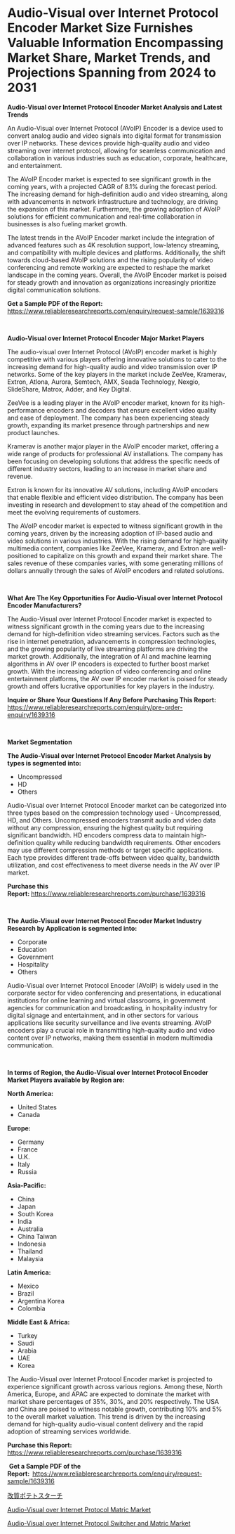 <p><h1>Audio-Visual over Internet Protocol Encoder Market Size Furnishes Valuable Information Encompassing Market Share, Market Trends, and Projections Spanning from 2024 to 2031</h1></p><p><strong>Audio-Visual over Internet Protocol Encoder Market Analysis and Latest Trends</strong></p>
<p><p>An Audio-Visual over Internet Protocol (AVoIP) Encoder is a device used to convert analog audio and video signals into digital format for transmission over IP networks. These devices provide high-quality audio and video streaming over internet protocol, allowing for seamless communication and collaboration in various industries such as education, corporate, healthcare, and entertainment.</p><p>The AVoIP Encoder market is expected to see significant growth in the coming years, with a projected CAGR of 8.1% during the forecast period. The increasing demand for high-definition audio and video streaming, along with advancements in network infrastructure and technology, are driving the expansion of this market. Furthermore, the growing adoption of AVoIP solutions for efficient communication and real-time collaboration in businesses is also fueling market growth.</p><p>The latest trends in the AVoIP Encoder market include the integration of advanced features such as 4K resolution support, low-latency streaming, and compatibility with multiple devices and platforms. Additionally, the shift towards cloud-based AVoIP solutions and the rising popularity of video conferencing and remote working are expected to reshape the market landscape in the coming years. Overall, the AVoIP Encoder market is poised for steady growth and innovation as organizations increasingly prioritize digital communication solutions.</p></p>
<p><strong>Get a Sample PDF of the Report:&nbsp;</strong> <a href="https://www.reliableresearchreports.com/enquiry/request-sample/1639316">https://www.reliableresearchreports.com/enquiry/request-sample/1639316</a></p>
<p>&nbsp;</p>
<p><strong>Audio-Visual over Internet Protocol Encoder Major Market Players</strong></p>
<p><p>The audio-visual over Internet Protocol (AVoIP) encoder market is highly competitive with various players offering innovative solutions to cater to the increasing demand for high-quality audio and video transmission over IP networks. Some of the key players in the market include ZeeVee, Kramerav, Extron, Atlona, Aurora, Semtech, AMX, Seada Technology, Nexgio, SlideShare, Matrox, Adder, and Key Digital.</p><p>ZeeVee is a leading player in the AVoIP encoder market, known for its high-performance encoders and decoders that ensure excellent video quality and ease of deployment. The company has been experiencing steady growth, expanding its market presence through partnerships and new product launches.</p><p>Kramerav is another major player in the AVoIP encoder market, offering a wide range of products for professional AV installations. The company has been focusing on developing solutions that address the specific needs of different industry sectors, leading to an increase in market share and revenue.</p><p>Extron is known for its innovative AV solutions, including AVoIP encoders that enable flexible and efficient video distribution. The company has been investing in research and development to stay ahead of the competition and meet the evolving requirements of customers.</p><p>The AVoIP encoder market is expected to witness significant growth in the coming years, driven by the increasing adoption of IP-based audio and video solutions in various industries. With the rising demand for high-quality multimedia content, companies like ZeeVee, Kramerav, and Extron are well-positioned to capitalize on this growth and expand their market share. The sales revenue of these companies varies, with some generating millions of dollars annually through the sales of AVoIP encoders and related solutions.</p></p>
<p>&nbsp;</p>
<p><strong>What Are The Key Opportunities For Audio-Visual over Internet Protocol Encoder Manufacturers?</strong></p>
<p><p>The Audio-Visual over Internet Protocol Encoder market is expected to witness significant growth in the coming years due to the increasing demand for high-definition video streaming services. Factors such as the rise in internet penetration, advancements in compression technologies, and the growing popularity of live streaming platforms are driving the market growth. Additionally, the integration of AI and machine learning algorithms in AV over IP encoders is expected to further boost market growth. With the increasing adoption of video conferencing and online entertainment platforms, the AV over IP encoder market is poised for steady growth and offers lucrative opportunities for key players in the industry.</p></p>
<p><strong>Inquire or Share Your Questions If Any Before Purchasing This Report:</strong> <a href="https://www.reliableresearchreports.com/enquiry/pre-order-enquiry/1639316">https://www.reliableresearchreports.com/enquiry/pre-order-enquiry/1639316</a></p>
<p>&nbsp;</p>
<p><strong>Market Segmentation</strong></p>
<p><strong>The Audio-Visual over Internet Protocol Encoder Market Analysis by types is segmented into:</strong></p>
<p><ul><li>Uncompressed</li><li>HD</li><li>Others</li></ul></p>
<p><p>Audio-Visual over Internet Protocol Encoder market can be categorized into three types based on the compression technology used - Uncompressed, HD, and Others. Uncompressed encoders transmit audio and video data without any compression, ensuring the highest quality but requiring significant bandwidth. HD encoders compress data to maintain high-definition quality while reducing bandwidth requirements. Other encoders may use different compression methods or target specific applications. Each type provides different trade-offs between video quality, bandwidth utilization, and cost effectiveness to meet diverse needs in the AV over IP market.</p></p>
<p><strong>Purchase this Report:&nbsp;</strong><a href="https://www.reliableresearchreports.com/purchase/1639316">https://www.reliableresearchreports.com/purchase/1639316</a></p>
<p>&nbsp;</p>
<p><strong>The Audio-Visual over Internet Protocol Encoder Market Industry Research by Application is segmented into:</strong></p>
<p><ul><li>Corporate</li><li>Education</li><li>Government</li><li>Hospitality</li><li>Others</li></ul></p>
<p><p>Audio-Visual over Internet Protocol Encoder (AVoIP) is widely used in the corporate sector for video conferencing and presentations, in educational institutions for online learning and virtual classrooms, in government agencies for communication and broadcasting, in hospitality industry for digital signage and entertainment, and in other sectors for various applications like security surveillance and live events streaming. AVoIP encoders play a crucial role in transmitting high-quality audio and video content over IP networks, making them essential in modern multimedia communication.</p></p>
<p>&nbsp;</p>
<p><strong>In terms of Region, the Audio-Visual over Internet Protocol Encoder Market Players available by Region are:</strong></p>
<p>
    <p> <strong> North America: </strong>
        <ul>
            <li>United States</li>
            <li>Canada</li>
        </ul>
        </p> 
    <p> <strong> Europe: </strong>
        <ul>
            <li>Germany</li>
            <li>France</li>
            <li>U.K.</li>
            <li>Italy</li>
            <li>Russia</li>
        </ul>
        </p> 
    <p> <strong> Asia-Pacific: </strong>
        <ul>
            <li>China</li>
            <li>Japan</li>
            <li>South Korea</li>
            <li>India</li>
            <li>Australia</li>
            <li>China Taiwan</li>
            <li>Indonesia</li>
            <li>Thailand</li>
            <li>Malaysia</li>
        </ul>
        </p> 
    <p> <strong> Latin America: </strong>
        <ul>
            <li>Mexico</li>
            <li>Brazil</li>
            <li>Argentina Korea</li>
            <li>Colombia</li>
        </ul>
        </p> 
    <p> <strong> Middle East & Africa: </strong>
        <ul>
            <li>Turkey</li>
            <li>Saudi</li>
            <li>Arabia</li>
            <li>UAE</li>
            <li>Korea</li>
        </ul>
    </p>
    </p>
<p><p>The Audio-Visual over Internet Protocol Encoder market is projected to experience significant growth across various regions. Among these, North America, Europe, and APAC are expected to dominate the market with market share percentages of 35%, 30%, and 20% respectively. The USA and China are poised to witness notable growth, contributing 10% and 5% to the overall market valuation. This trend is driven by the increasing demand for high-quality audio-visual content delivery and the rapid adoption of streaming services worldwide.</p></p>
<p><strong>Purchase this Report: </strong><a href="https://www.reliableresearchreports.com/purchase/1639316">https://www.reliableresearchreports.com/purchase/1639316</a></p>
<p>&nbsp;<strong>Get a Sample PDF of the Report:&nbsp;&nbsp;</strong><a href="https://www.reliableresearchreports.com/enquiry/request-sample/1639316">https://www.reliableresearchreports.com/enquiry/request-sample/1639316</a></p>
<p><strong></strong></p>
<p><p><a href="https://github.com/SarahFahey88/Market-Research-Report-List-1/blob/main/762480412868.md">改質ポテトスターチ</a></p><p><a href="https://github.com/myacatherineblakecaczo9vcsw/Market-Research-Report-List-2/blob/main/audio-visual-over-internet-protocol-matric-market.md">Audio-Visual over Internet Protocol Matric Market</a></p><p><a href="https://github.com/okotobwrhuteie/Market-Research-Report-List-1/blob/main/audio-visual-over-internet-protocol-switcher-and-matric-market.md">Audio-Visual over Internet Protocol Switcher and Matric Market</a></p></p>